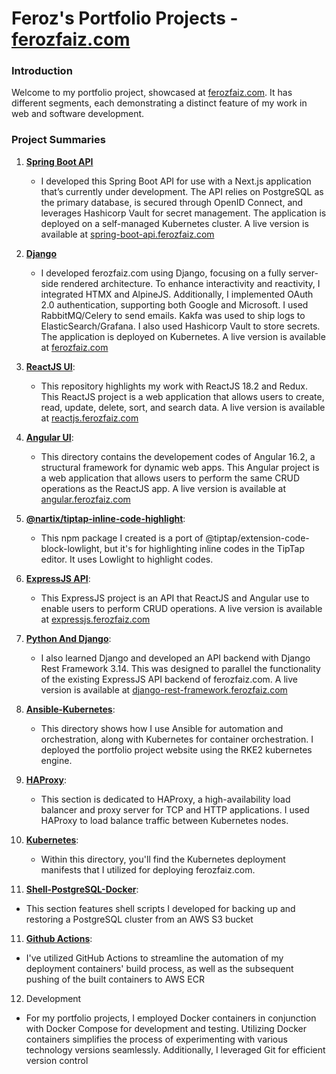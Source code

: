 # Feroz's Portfolio Projects - [ferozfaiz.com](https://ferozfaiz.com)

### Introduction

Welcome to my portfolio project, showcased at [ferozfaiz.com](https://ferozfaz.com). It has different segments, each demonstrating a distinct feature of my work in web and software development.

### Project Summaries

1. [**Spring Boot API**](https://github.com/nartix/spring-boot-api)

   - I developed this Spring Boot API for use with a Next.js application that’s currently under development. The API relies on PostgreSQL as the primary database, is secured through OpenID Connect, and leverages Hashicorp Vault for secret management. The application is deployed on a self-managed Kubernetes cluster. A live version is available at [spring-boot-api.ferozfaiz.com](https://spring-boot-api.ferozfaiz.com)

1. [**Django**](https://github.com/nartix/django-blog)

   - I developed ferozfaiz.com using Django, focusing on a fully server-side rendered architecture. To enhance interactivity and reactivity, I integrated HTMX and AlpineJS. Additionally, I implemented OAuth 2.0 authentication, supporting both Google and Microsoft. I used RabbitMQ/Celery to send emails. Kakfa was used to ship logs to ElasticSearch/Grafana. I also used Hashicorp Vault to store secrets. The application is deployed on Kubernetes. A live version is available at [ferozfaiz.com](https://ferozfaiz.com)

2. [**ReactJS UI**](https://github.com/nartix/reactjs-ui):

   - This repository highlights my work with ReactJS 18.2 and Redux. This ReactJS project is a web application that allows users to create, read, update, delete, sort, and search data. A live version is available at [reactjs.ferozfaiz.com](https://reactjs.ferozfaiz.com)

3. [**Angular UI**](https://github.com/nartix/angular-ui):

   - This directory contains the developement codes of Angular 16.2, a structural framework for dynamic web apps. This Angular project is a web application that allows users to perform the same CRUD operations as the ReactJS app. A live version is available at [angular.ferozfaiz.com](https://angular.ferozfaiz.com)

4. [**@nartix/tiptap-inline-code-highlight**](https://github.com/nartix/tiptap-inline-code-highlight):

   - This npm package I created is a port of @tiptap/extension-code-block-lowlight, but it's for highlighting inline codes in the TipTap editor. It uses Lowlight to highlight codes.

5. [**ExpressJS API**](https://github.com/nartix/expressjs-api):

   - This ExpressJS project is an API that ReactJS and Angular use to enable users to perform CRUD operations. A live version is available at [expressjs.ferozfaiz.com](https://expressjs.ferozfaiz.com)

6. [**Python And Django**](https://github.com/nartix/feroz/tree/main/python):

   - I also learned Django and developed an API backend with Django Rest Framework 3.14. This was designed to parallel the functionality of the existing ExpressJS API backend of ferozfaiz.com. A live version is available at [django-rest-framework.ferozfaiz.com](https://django-rest-framework.ferozfaiz.com)

7. [**Ansible-Kubernetes**](https://github.com/nartix/feroz/tree/main/ansible-kubernetes):

   - This directory shows how I use Ansible for automation and orchestration, along with Kubernetes for container orchestration. I deployed the portfolio project website using the RKE2 kubernetes engine.

8. [**HAProxy**](https://github.com/nartix/feroz/tree/main/haproxy):

   - This section is dedicated to HAProxy, a high-availability load balancer and proxy server for TCP and HTTP applications. I used HAProxy to load balance traffic between Kubernetes nodes.

9. [**Kubernetes**](https://github.com/nartix/feroz/tree/main/kubernetes):

   - Within this directory, you'll find the Kubernetes deployment manifests that I utilized for deploying ferozfaiz.com.

10. [**Shell-PostgreSQL-Docker**](https://github.com/nartix/feroz/tree/main/shell-postgresql-docker):

   - This section features shell scripts I developed for backing up and restoring a PostgreSQL cluster from an AWS S3 bucket

11. [**Github Actions**](https://github.com/nartix/feroz/tree/main/.github/workflows):

   - I've utilized GitHub Actions to streamline the automation of my deployment containers' build process, as well as the subsequent pushing of the built containers to AWS ECR

12. Development
   - For my portfolio projects, I employed Docker containers in conjunction with Docker Compose for development and testing. Utilizing Docker containers simplifies the process of experimenting with various technology versions seamlessly. Additionally, I leveraged Git for efficient version control
